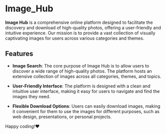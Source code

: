 # Image_Hub

**Image Hub** is a comprehensive online platform designed to facilitate the discovery and download of high-quality photos, offering a user-friendly and intuitive experience. Our mission is to provide a vast collection of visually captivating images for users across various categories and themes.

## Features

- **Image Search**: The core purpose of Image Hub is to allow users to discover a wide range of high-quality photos. The platform hosts an extensive collection of images across all categories, themes, and topics.

- **User-Friendly Interface**: The platform is designed with a clean and intuitive user interface, making it easy for users to navigate and find the images they need.

- **Flexible Download Options**: Users can easily download images, making it convenient for them to use the images for different purposes, such as web design, presentations, or personal projects.

Happy coding!❤️
